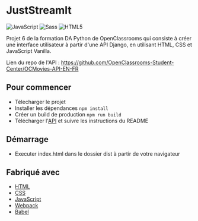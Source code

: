 # JustStreamIt

![JavaScript](https://img.shields.io/badge/-JavaScript-blue?style=flat-square&logo=javascript&logoColor=white)
![Sass](https://img.shields.io/badge/-Sass-CC6699?style=flat-square&logo=sass&logoColor=white)
![HTML5](https://img.shields.io/badge/-HTML5-E34F26?style=flat-square&logo=html5&logoColor=white)

Projet 6 de la formation DA Python de OpenClassrooms qui consiste à créer une interface utilisateur à partir d'une API Django, en utilisant HTML, CSS et JavaScript Vanilla.

Lien du repo de l'API : https://github.com/OpenClassrooms-Student-Center/OCMovies-API-EN-FR

## Pour commencer

- Télecharger le projet
- Installer les dépendances `npm install`
- Créer un build de production `npm run build`
- Télécharger l'[API](https://github.com/OpenClassrooms-Student-Center/OCMovies-API-EN-FR) et suivre les instructions du README

## Démarrage

- Executer index.html dans le dossier dist à partir de votre navigateur

## Fabriqué avec

- [HTML](https://developer.mozilla.org/fr/docs/Web/HTML)
- [CSS](https://developer.mozilla.org/fr/docs/Web/CSS)
- [JavaScript](https://www.javascript.com/)
- [Webpack](https://webpack.js.org/)
- [Babel](https://babeljs.io/)
